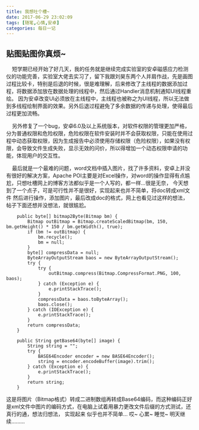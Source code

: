 ```yaml
---
title: 我想吐个槽~
date: 2017-06-29 23:02:09
tags: [随笔,心情,安卓]
categories: 每日一记
---
```



## 贴图贴图你真烦~
&nbsp;&nbsp;&nbsp;&nbsp;短学期已经开始了好几天，我的任务就是继续完成实验室的安卓磁感应力检测仪的功能完善，实验室大佬去实习了，留下我跟刘昊东两个人并肩作战，先是画图过程比较卡，特别是后退的时候，很是难理解，后来修改了主线程的数据添加过程，将数据添加放在数据处理的线程中，然后通过Handler消息机制通知UI线程重绘。 <!-- more --> 因为安卓改变UI必须放在主线程中，主线程也被称之为UI线程，所以无法做到多线程绘制界面的效果。另外后退过程避免了多余数据的传递与处理，使得最后过程更加流畅。

&nbsp;&nbsp;&nbsp;&nbsp;另外修复了一个bug，安卓6.0及以上系统版本，对软件权限的管理更加严格，分为普通权限和危险权限，危险权限在软件安装时并不会获取权限，只能在使用过程中动态获取权限，因为生成报告中必须使用存储权限（危险权限），如果没有权限，会导致文件生成失败，显示无效的问价，所以得增加一个动态权限申请的功能，体现用户的交互性。

&nbsp;&nbsp;&nbsp;&nbsp;最后就是一个最难的问题，word文档中插入图片，找了许多资料，安卓上并没有很好的解决方案，Apache POI主要是对Excel操作，对word的操作显得有点尴尬，只想吐槽网上的博客方法都似乎是一个人写的，都一样...很是无奈，  今天想到了一个点子，可是可行性并不是很好，实现起来也并不简单，将doc转成xml文件 然后进行操作，添加图片，最后改成doc的格式，网上也看见过这样的想法，帖子下面还想并没想法，就很尴尬。
```
	public byte[] bitmap2Byte(Bitmap bm) {
        Bitmap outBitmap = Bitmap.createScaledBitmap(bm, 150, bm.getHeight() * 150 / bm.getWidth(), true);
        if (bm != outBitmap) {
            bm.recycle();
            bm = null;
        }
        byte[] compressData = null;
        ByteArrayOutputStream baos = new ByteArrayOutputStream();
        try {
            try {
                outBitmap.compress(Bitmap.CompressFormat.PNG, 100, baos);
            } catch (Exception e) {
                e.printStackTrace();
            }
            compressData = baos.toByteArray();
            baos.close();
        } catch (IOException e) {
            e.printStackTrace();
        }
        return compressData;
    }

    public String getBase64(byte[] image) {
        String string = "";
        try {
            BASE64Encoder encoder = new BASE64Encoder();
            string = encoder.encodeBuffer(image).trim();
        } catch (Exception e) {
            e.printStackTrace();
        }
        return string;
    }
```
这是将图片（Bitmap格式）转成二进制数组再转成Base64编码，而这种编码正好是xml文件中图片的编码方式，在电脑上试着用暴力更改文件后缀的方式测试，还真行的通，想法归想法， 实现起来 似乎也并不简单...   哎~  心累~  睡觉~  明天继续.........

